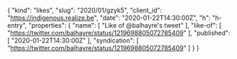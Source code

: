 {
  "kind": "likes",
  "slug": "2020/01/gzyk5",
  "client_id": "https://indigenous.realize.be",
  "date": "2020-01-22T14:30:00Z",
  "h": "h-entry",
  "properties": {
    "name": [
      "Like of @balhayre's tweet"
    ],
    "like-of": [
      "https://twitter.com/balhayre/status/1219698805072785409"
    ],
    "published": [
      "2020-01-22T14:30:00Z"
    ],
    "syndication": [
      "https://twitter.com/balhayre/status/1219698805072785409"
    ]
  }
}
